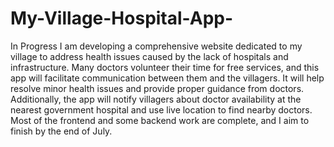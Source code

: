 # My-Village-Hospital-App-
In Progress
I am developing a comprehensive website dedicated to my village to address health issues caused by the lack of hospitals and infrastructure. Many doctors volunteer their time for free services, and this app will facilitate communication between them and the villagers. It will help resolve minor health issues and provide proper guidance from doctors. Additionally, the app will notify villagers about doctor availability at the nearest government hospital and use live location to find nearby doctors. Most of the frontend and some backend work are complete, and I aim to finish by the end of July.
